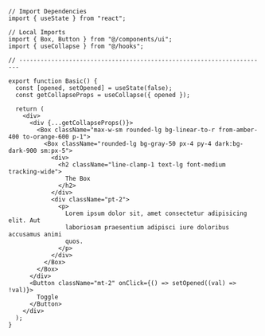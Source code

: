 ﻿```tsx
// Import Dependencies
import { useState } from "react";

// Local Imports
import { Box, Button } from "@/components/ui";
import { useCollapse } from "@/hooks";

// ----------------------------------------------------------------------

export function Basic() {
  const [opened, setOpened] = useState(false);
  const getCollapseProps = useCollapse({ opened });

  return (
    <div>
      <div {...getCollapseProps()}>
        <Box className="max-w-sm rounded-lg bg-linear-to-r from-amber-400 to-orange-600 p-1">
          <Box className="rounded-lg bg-gray-50 px-4 py-4 dark:bg-dark-900 sm:px-5">
            <div>
              <h2 className="line-clamp-1 text-lg font-medium tracking-wide">
                The Box
              </h2>
            </div>
            <div className="pt-2">
              <p>
                Lorem ipsum dolor sit, amet consectetur adipisicing elit. Aut
                laboriosam praesentium adipisci iure doloribus accusamus animi
                quos.
              </p>
            </div>
          </Box>
        </Box>
      </div>
      <Button className="mt-2" onClick={() => setOpened((val) => !val)}>
        Toggle
      </Button>
    </div>
  );
}


```
